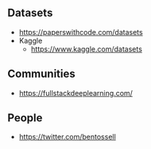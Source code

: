 ## Datasets
  - https://paperswithcode.com/datasets
  - Kaggle
    - https://www.kaggle.com/datasets

## Communities

- https://fullstackdeeplearning.com/


## People

- https://twitter.com/bentossell